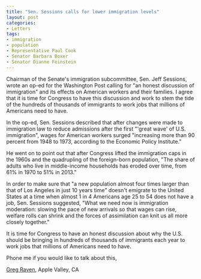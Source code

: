```yaml
---
title: "Sen. Sessions calls for lower immigration levels"
layout: post
categories:
- Letters
tags:
- immigration
- population
- Representative Paul Cook
- Senator Barbara Boxer
- Senator Dianne Feinstein
---
```


Chairman of the Senate's immigration subcommittee, Sen. Jeff Sessions, wrote an op-ed for the Washington Post calling for "an honest discussion of immigration" and its effects on American workers and their families. I agree that it is time for Congress to have this discussion and work to stem the tide of the hundreds of thousands of immigrants to work jobs that millions of Americans need to have.

In the op-ed, Sen. Sessions described that after changes were made to immigration law to reduce admissions after the first "'great wave' of U.S. immigration", wages for American workers surged "increasing more than 90 percent from 1948 to 1973, according to the Economic Policy Institute."

He went on to point out that after Congress lifted the immigration caps in the 1960s and the quadrupling of the foreign-born population, "The share of adults who live in middle-income households has eroded over time, from 61% in 1970 to 51% in 2013."

In order to make sure that "a new population almost four times larger than that of Los Angeles in just 10 years time" doesn't emigrate to the United States at a time when almost 1 in 4 Americans age 25 to 54 does not have a job, Sen. Sessions suggested, "What we need now is immigration moderation: slowing the pace of new arrivals so that wages can rise, welfare rolls can shrink and the forces of assimilation can knit us all more closely together."

It is time for Congress to have an honest discussion about why the U.S. should be bringing in hundreds of thousands of immigrants each year to work jobs that millions of Americans need to have.

Phone me if you would like to talk about this,

[Greg Raven](https://www.gregraven.org), Apple Valley, CA